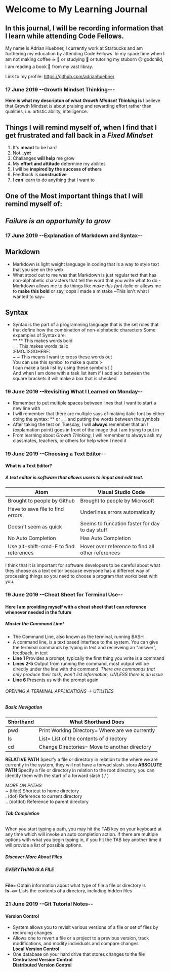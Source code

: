 # Welcome to My Learning Journal
## In this journal, I will be recording information that I learn while attending Code Fellows. 

My name is Adrian Huebner, I currently work at Starbucks and am furthering my education by attending Code Fellows. In my spare time when I am not making coffee :coffee: :tea: or studying :school_satchel: or tutoring my stuborn :unamused: godchild, I am reading a book :book: from my vast libray.

Link to my profile: https://github.com/adrianhuebner

### 17 June 2019 --Growth Mindset Thinking---
**Here is what my descripton of what _Growth Mindset Thinking_ is**
I believe that Growth Mindset is about praising and rewarding effort rather than qualities, i.e. artistic ability, intelligence.

## Things I will remind myself of, when I find that I get frustrated and fall back in a _Fixed Mindset_
1. It's **meant** to be hard
2. Not...**yet**
3. Challanges **will help** me grow
4. My **effort and attitude** determine my abilites
5. I will be **inspired by the success of others**
6. Feedback is **constructive**
7. I **can** learn to do anything that I want to

## One of the **Most** important things that I will remind myself of:
## _Failure is an opportunity to grow_

### 17 June 2019 --Explanation of Markdown and Syntax--

## Markdown

- Markdown is light weight language in coding that is a way to style text that you see on the web
- What stood out to me was that Markdown is just regular text that has non-alphabetic characters that tell the word that you write what to do
-Markdown allows me to do things like _make this font italic_ or allows me to **make this bold** or say, oops I made a mistake ~This isn't what I wanted to say~ 

## Syntax

- Syntax is the part of a programming language that is the set rules that that define how the combination of non-alphabetic characters 
Some expamples of Syntax are:   
** ** This makes words bold  
_ _ This makes words italic    
:EMOJISGOHERE:   
~ ~ This means I want to cross these words out   
You can use this symbol to make a quote >   
I can make a task list by using these symbols [  ]   
And when I am done with a task list item if I add ad x between the square brackets it will make a box that is checked   

### 19 June 2019 --Revisiting What I Learned on Monday--

- Remember to put multiple spaces between lines that I want to start a new line with   
- I will remember that there are multiple says of making italic font by either doing the syntax: ** or _ _ and putting the words between the symbols  
- After taking the test on Tuesday, I will **always** remember that an ! (explamation point) goes in front of the image that I am trying to put in   
- From learning about _Growth Thinking_, I will remember to always ask my classmates, teachers, or others for help when I need it  

### 19 June 2019 --Choosing a Text Editor--

#### What is a Text Editor?
##### A text editor is software that allows users to imput and edit text.

Atom | Visual Studio Code
------------ | -------------
Brought to people by Github | Brought to people by Microsoft
Have to save file to find errors | Underlines errors automatically
Doesn't seem as quick | Seems to funcation faster for day to day stuff
No Auto Completion | Has Auto Completion
Use alt-shift-cmd-F to find references | Hover over reference to find all other references

I think that it is important for software developers to be careful about what they choose as a text editor because everyone has a differnet way of processing things so you need to choose a program that works best with you.

### 19 June 2019 --Cheat Sheet for Terminal Use--
#### Here I am providing myself with a cheat sheet that I can reference whenever needed in the future

##### Master the Command Line!
- The Command Line, also known as the terminal, running BASH   
- A command line, is a text based interface to the system. You can give the terminal commands by typing in text and recieveing an "answer", feedback, in text   
- **Line 1** Provides a prompt, typically the first thing you write is a command
- **Lines 2-5** Output from running the command, most output will be directly under the line with the command. *There are commands that only produce their task, won't list information, UNLESS there is an issue*
- **Line 6** Presents us with the prompt again  

###### OPENING A TERMINAL APPLICATIONS -> UTILITIES

##### Basic Navigation   

Shorthand | What Shorthand Does
------------ | ------------
pwd | Print Working Directory= Where are we currently
ls | List= List of the contents of directory
cd | Change Directories= Move to another directory

**RELATIVE PATH** Specify a file or directory in relation to the where we are currently in the system, they will not have a forwad slash.    stora
**ABSOLUTE PATH** Specify a file or directory in relation to the root directory, you can identify them with the start of a forward slash ( / )    

*MORE ON PATHS*    
~ (tilde) Shortcut to home directory    
. (dot) Reference to current directory    
.. (dotdot) Reference to parent directory   

###### _**Tab Completion**_  
When you start typing a path, you may hit the TAB key on your keyboard at any time which will invoke an auto completion action. If there are multiple options with what you begin typing in, if you hit the TAB key another time it will provide a list of possible options.    

##### Discover More About Files   

###### _**EVERYTHING IS A FILE**_   

**File**= Obtain information about what type of file a file or directory is    
**Is -a**= Lists the contents of a directory, including hidden files     

### 21 June 2019 --Git Tutorial Notes--   
#### Version Control   
- System allows you to revisit various versions of a file or set of files by recording changes
- Allows one to revert a file or a project to a previous version, track modifications, and modify individuals and compare changes    
**Local Version Control**   
- One database on your hard drive that stores changes to the file   
**Centralized Version Control**    
**Distributed Version Control**   

